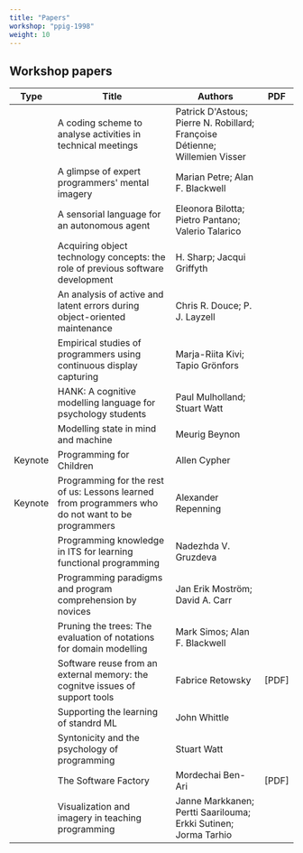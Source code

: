 ```yaml
---
title: "Papers"  
workshop: "ppig-1998"
weight: 10
---
```


## Workshop papers

|Type|Title|Authors|PDF|
|--- |--- |--- |--- |
||A coding scheme to analyse activities in technical meetings|Patrick  D'Astous; Pierre N. Robillard; Françoise  Détienne; Willemien  Visser||
||A glimpse of expert programmers' mental imagery|Marian  Petre; Alan F. Blackwell||
||A sensorial language for an autonomous agent|Eleonora  Bilotta; Pietro  Pantano; Valerio  Talarico||
||Acquiring object technology concepts: the role of previous software development|H.  Sharp; Jacqui  Griffyth||
||An analysis of active and latent errors during object-oriented maintenance|Chris R. Douce; P. J. Layzell||
||Empirical studies of programmers using continuous display capturing|Marja-Riita  Kivi; Tapio  Grönfors||
||HANK: A cognitive modelling language for psychology students|Paul  Mulholland; Stuart  Watt||
||Modelling state in mind and machine|Meurig  Beynon||
|Keynote|Programming for Children|Allen  Cypher||
|Keynote|Programming for the rest of us: Lessons learned from programmers who do not want to be programmers|Alexander  Repenning||
||Programming knowledge in ITS for learning functional programming|Nadezhda V. Gruzdeva||
||Programming paradigms and program comprehension by novices|Jan Erik Moström; David A. Carr||
||Pruning the trees: The evaluation of notations for domain modelling|Mark  Simos; Alan F. Blackwell||
||Software reuse from an external memory: the cognitve issues of support tools|Fabrice  Retowsky|[PDF]|
||Supporting the learning of standrd ML|John  Whittle||
||Syntonicity and the psychology of programming|Stuart  Watt||
||The Software Factory|Mordechai  Ben-Ari|[PDF]|
||Visualization and imagery in teaching programming|Janne  Markkanen; Pertti  Saarilouma; Erkki  Sutinen; Jorma  Tarhio||
